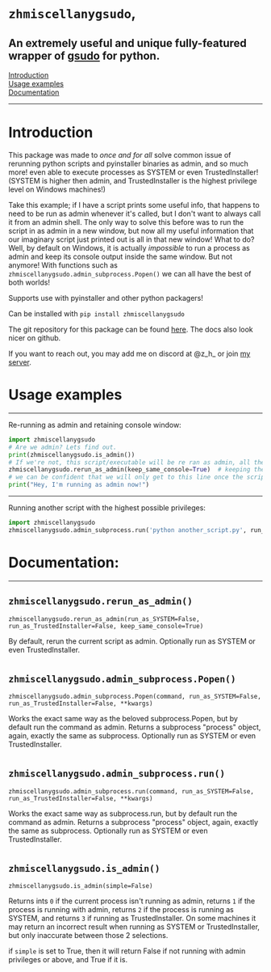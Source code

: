 `zhmiscellanygsudo`,
===


An extremely useful and unique fully-featured wrapper of [gsudo](https://github.com/gerardog/gsudo) for python.
---

[Introduction](https://github.com/zen-ham/zhmiscellanygsudo/tree/master#Introduction) \
[Usage examples](https://github.com/zen-ham/zhmiscellanygsudo/tree/master#Usage-examples) \
[Documentation](https://github.com/zen-ham/zhmiscellanygsudo/tree/master#Documentation)

---

Introduction
===

This package was made to *once and for all* solve common issue of rerunning python scripts and pyinstaller binaries as admin, and so much more! even able to execute processes as SYSTEM or even TrustedInstaller! (SYSTEM is higher then admin, and TrustedInstaller is the highest privilege level on Windows machines!)

Take this example; if I have a script prints some useful info, that happens to need to be run as admin whenever it's called, but I don't want to always call it from an admin shell. The only way to solve this before was to run the script in as admin in a new window, but now all my useful information that our imaginary script just printed out is all in that new window! What to do? Well, by default on Windows, it is actually *impossible* to run a process as admin and keep its console output inside the same window. But not anymore! With functions such as `zhmiscellanygsudo.admin_subprocess.Popen()` we can all have the best of both worlds!

Supports use with pyinstaller and other python packagers!

Can be installed with `pip install zhmiscellanygsudo`

The git repository for this package can be found [here](https://github.com/zen-ham/zhmiscellanygsudo). The docs also look nicer on github.

If you want to reach out, you may add me on discord at @z_h_ or join [my server](https://discord.gg/ThBBAuueVJ).


Usage examples
===
---

Re-running as admin and retaining console window:

```py
import zhmiscellanygsudo
# Are we admin? Lets find out.
print(zhmiscellanygsudo.is_admin())
# If we're not, this script/executable will be re ran as admin, all the while retaining the same console window, as if by magic!
zhmiscellanygsudo.rerun_as_admin(keep_same_console=True)  # keeping the same console window is default behavior if not specified
# we can be confident that we will only get to this line once the script is running with admin.
print("Hey, I'm running as admin now!")
```
---

Running another script with the highest possible privileges:

```py
import zhmiscellanygsudo
zhmiscellanygsudo.admin_subprocess.run('python another_script.py', run_as_TrustedInstaller=True)  # the same high privilege arguments are available for the rerun function too
```




Documentation:
===
---
`zhmiscellanygsudo.rerun_as_admin()`
---

`zhmiscellanygsudo.rerun_as_admin(run_as_SYSTEM=False, run_as_TrustedInstaller=False, keep_same_console=True)`

By default, rerun the current script as admin. Optionally run as SYSTEM or even TrustedInstaller.

#

`zhmiscellanygsudo.admin_subprocess.Popen()`
---

`zhmiscellanygsudo.admin_subprocess.Popen(command, run_as_SYSTEM=False, run_as_TrustedInstaller=False, **kwargs)`

Works the exact same way as the beloved subprocess.Popen, but by default run the command as admin. Returns a subprocess "process" object, again, exactly the same as subprocess. Optionally run as SYSTEM or even TrustedInstaller.

#

`zhmiscellanygsudo.admin_subprocess.run()`
---

`zhmiscellanygsudo.admin_subprocess.run(command, run_as_SYSTEM=False, run_as_TrustedInstaller=False, **kwargs)`

Works the exact same way as subprocess.run, but by default run the command as admin. Returns a subprocess "process" object, again, exactly the same as subprocess. Optionally run as SYSTEM or even TrustedInstaller.

#

`zhmiscellanygsudo.is_admin()`
---

`zhmiscellanygsudo.is_admin(simple=False)`

Returns ints `0` if the current process isn't running as admin, returns `1` if the process is running with admin, returns `2` if the process is running as SYSTEM, and returns `3` if running as TrustedInstaller. On some machines it may return an incorrect result when running as SYSTEM or TrustedInstaller, but only inaccurate between those 2 selections.

if `simple` is set to True, then it will return False if not running with admin privileges or above, and True if it is.
#
